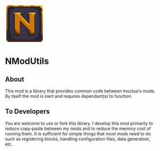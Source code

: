<img src="src/main/resources/assets/nmodutils/nmodutils.png" alt="NModUtils icon"/>

# NModUtils

## About
This mod is a library that provides common code between tnoctua's mods.  By itself the mod is inert and requires dependant(s) to function.

## To Developers
You are welcome to use or fork this library.  I develop this mod primarily to reduce copy-paste between my mods and to reduce the memory cost of running them.  It is sufficient for simple things that most mods need to do such as registering blocks, handling configuration files, data generation, etc.